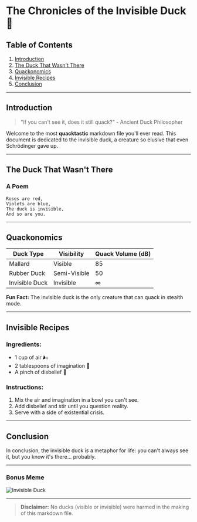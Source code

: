 # The Chronicles of the Invisible Duck 🦆

## Table of Contents
1. [Introduction](#introduction)
2. [The Duck That Wasn't There](#the-duck-that-wasnt-there)
3. [Quackonomics](#quackonomics)
4. [Invisible Recipes](#invisible-recipes)
5. [Conclusion](#conclusion)

---

## Introduction
> "If you can't see it, does it still quack?" - Ancient Duck Philosopher

Welcome to the most **quacktastic** markdown file you'll ever read. This document is dedicated to the invisible duck, a creature so elusive that even Schrödinger gave up.

---

## The Duck That Wasn't There
### A Poem
```
Roses are red,  
Violets are blue,  
The duck is invisible,  
And so are you.
```

---

## Quackonomics
| Duck Type       | Visibility | Quack Volume (dB) |
|-----------------|------------|-------------------|
| Mallard         | Visible    | 85                |
| Rubber Duck     | Semi-Visible | 50             |
| Invisible Duck  | Invisible  | ∞                 |

**Fun Fact:** The invisible duck is the only creature that can quack in stealth mode.

---

## Invisible Recipes
### Ingredients:
- 1 cup of air 🌬️
- 2 tablespoons of imagination 🧠
- A pinch of disbelief 🤔

### Instructions:
1. Mix the air and imagination in a bowl you can't see.
2. Add disbelief and stir until you question reality.
3. Serve with a side of existential crisis.

---

## Conclusion
In conclusion, the invisible duck is a metaphor for life: you can't always see it, but you know it's there... probably.

---

### Bonus Meme
![Invisible Duck](https://via.placeholder.com/150?text=Invisible+Duck)

---

> **Disclaimer:** No ducks (visible or invisible) were harmed in the making of this markdown file.